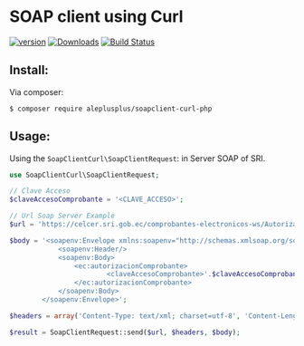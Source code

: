# SOAP client using Curl

[![version][packagist-version]][packagist-url]
[![Downloads][packagist-downloads]][packagist-url]
[![Build Status][travis-status]][travis-url]

[packagist-url]: https://packagist.org/packages/aleplusplus/soapclient-curl-php
[packagist-license]: https://img.shields.io/packagist/l/aleplusplus/soapclient-curl-php.svg?style=flat
[packagist-version]: https://img.shields.io/packagist/v/aleplusplus/soapclient-curl-php.svg?style=flat
[packagist-downloads]: https://img.shields.io/packagist/dm/aleplusplus/soapclient-curl-php.svg?style=flat

[travis-status]: https://travis-ci.org/aleplusplus/soapclient-curl-php.svg?branch=master
[travis-url]: https://travis-ci.org/aleplusplus/soapclient-curl-php

## Install:

Via composer:

```
$ composer require aleplusplus/soapclient-curl-php
```

## Usage:

Using the `SoapClientCurl\SoapClientRequest`: in Server SOAP of SRI.

```php
use SoapClientCurl\SoapClientRequest;

// Clave Acceso
$claveAccesoComprobante = '<CLAVE_ACCESO>';

// Url Soap Server Example
$url = 'https://celcer.sri.gob.ec/comprobantes-electronicos-ws/AutorizacionComprobantes';

$body = '<soapenv:Envelope xmlns:soapenv="http://schemas.xmlsoap.org/soap/envelope/" xmlns:ec="http://ec.gob.sri.ws.autorizacion">
            <soapenv:Header/>
            <soapenv:Body>
                <ec:autorizacionComprobante>
                        <claveAccesoComprobante>'.$claveAccesoComprobante.'</claveAccesoComprobante>
                </ec:autorizacionComprobante>
            </soapenv:Body>
        </soapenv:Envelope>';

$headers = array('Content-Type: text/xml; charset=utf-8', 'Content-Length: '.strlen($body));

$result = SoapClientRequest::send($url, $headers, $body);
```